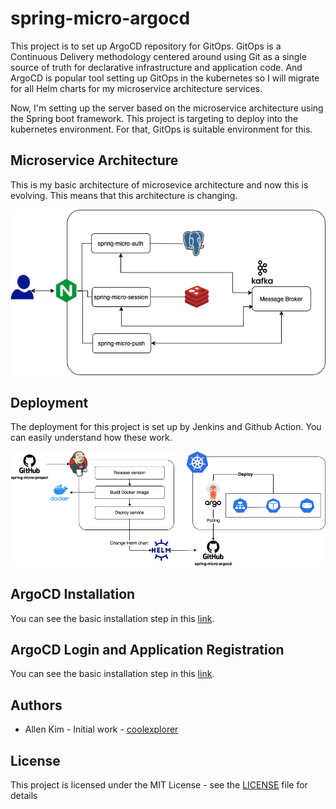 # spring-micro-argocd
This project is to set up ArgoCD repository for GitOps.
GitOps is a Continuous Delivery methodology centered around using Git as a single source of truth for declarative infrastructure and application code.
And ArgoCD is popular tool setting up GitOps in the kubernetes so I will migrate for all Helm charts for my microservice architecture services. 

Now, I'm setting up the server based on the microservice architecture using the Spring boot framework. This project is targeting to deploy into the kubernetes environment. 
For that, GitOps is suitable environment for this. 

## Microservice Architecture
This is my basic architecture of microsevice architecture and now this is evolving. This means that this architecture is changing. 

![spring-micro-architecture](./images/microservice-architecture.png)

## Deployment
The deployment for this project is set up by Jenkins and Github Action. You can easily understand how these work. 

![spring-micro-deployment](./images/spring-micro-deployment.png)


## ArgoCD Installation
You can see the basic installation step in this [link](./readme/argocd-installation.md).

## ArgoCD Login and Application Registration
You can see the basic installation step in this [link](./readme/argocd-login-register.md).

## Authors
- Allen Kim - Initial work - [coolexplorer](https://github.com/coolexplorer)

## License

This project is licensed under the MIT License - see the [LICENSE](./LICENSE) file for details